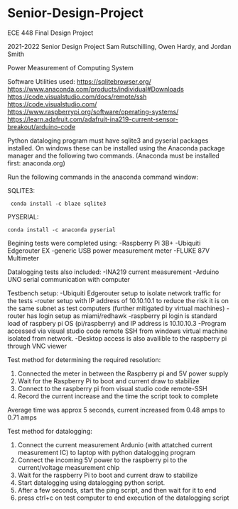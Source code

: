 # Senior-Design-Project
ECE 448 Final Design Project


2021-2022 Senior Design Project 
Sam Rutschilling, Owen Hardy, and Jordan Smith

Power Measurement of Computing System

Software Utilities used:
https://sqlitebrowser.org/
https://www.anaconda.com/products/individual#Downloads
https://code.visualstudio.com/docs/remote/ssh
https://code.visualstudio.com/
https://www.raspberrypi.org/software/operating-systems/
https://learn.adafruit.com/adafruit-ina219-current-sensor-breakout/arduino-code




Python dataloging program must have sqlite3 and pyserial packages installed.
On windows these can be installed using the Anaconda package manager and the following two commands.
(Anaconda must be installed first: anaconda.org)

Run the following commands in the anaconda command window:

   SQLITE3:
     
     conda install -c blaze sqlite3

   PYSERIAL:
    
    conda install -c anaconda pyserial

Begining tests were completed using:
-Raspberry Pi 3B+
-Ubiquiti Edgerouter EX
-generic USB power measurement meter
-FLUKE 87V Multimeter

Datalogging tests also included:
-INA219 current measurement
-Arduino UNO serial communication with computer


Testbench setup:
-Ubiquiti Edgerouter setup to isolate network traffic for the tests
-router setup with IP address of 10.10.10.1 to reduce the risk it is on the same subnet as test computers (further mitigated by virtual machines)
-router has login setup as miami/redhawk
-raspberry pi login is standard load of raspbery pi OS (pi/raspberry) and IP address is 10.10.10.3
-Program accessed via visual studio code remote SSH from windows virtual machine isolated from network.
-Desktop access is also availible to the raspberry pi through VNC viewer



Test method for determining the required resolution:
1. Connected the meter in between the Raspberry pi and 5V power supply
2. Wait for the Raspberry Pi to boot and current draw to stabilize
3. Connect to the raspberry pi from visual studio code remote-SSH
4. Record the current increase and the time the script took to complete

Average time was approx 5 seconds, current increased from 0.48 amps to 0.71 amps

Test method for datalogging:
1. Connect the current measurement Ardunio (with attatched current measurement IC) to laptop with python datalogging program
2. Connect the incoming 5V power to the raspberry pi to the current/voltage measurement chip
3. Wait for the raspberry Pi to boot and current draw to stabilize
4. Start datalogging using datalogging python script.
5. After a few seconds, start the ping script, and then wait for it to end
6. press ctrl+c on test computer to end execution of the datalogging script